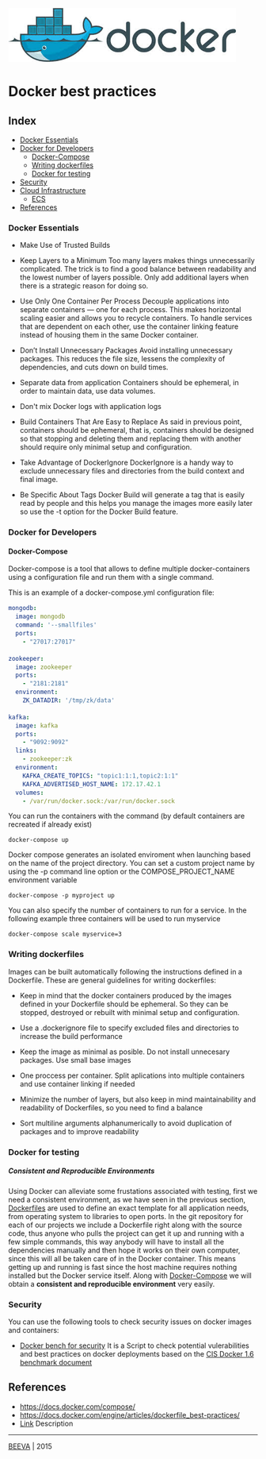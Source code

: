 ![alt text](static/docker-logo.jpg "DOCKER-LOGO")

# Docker best practices

## Index

* [Docker Essentials](#docker-essentials)
* [Docker for Developers](#docker-for-developers)
  * [Docker-Compose](#docker-compose)
  * [Writing dockerfiles](#writing-dockerfiles)
  * [Docker for testing](#docker-for-testing)
* [Security](#security)
* [Cloud Infrastructure](#cloud-infrastructure)
  * [ECS](#ecs)
* [References](#references)

### Docker Essentials

* Make Use of Trusted Builds

* Keep Layers to a Minimum
Too many layers makes things unnecessarily complicated. The trick is to find a good balance between readability and the lowest number of layers possible. Only add additional layers when there is a strategic reason for doing so.

* Use Only One Container Per Process
Decouple applications into separate containers — one for each process. This makes horizontal scaling easier and allows you to recycle containers. To handle services that are dependent on each other, use the container linking feature instead of housing them in the same Docker container.

* Don’t Install Unnecessary Packages
Avoid installing unnecessary packages. This reduces the file size, lessens the complexity of dependencies, and cuts down on build times.

* Separate data from application
Containers should be ephemeral, in order to maintain data, use data volumes.

* Don't mix Docker logs with application logs

* Build Containers That Are Easy to Replace
As said in previous point, containers should be ephemeral, that is, containers should be designed so that stopping and deleting them and replacing them with another should require only minimal setup and configuration.

* Take Advantage of DockerIgnore
DockerIgnore is a handy way to exclude unnecessary files and directories from the build context and final image.

* Be Specific About Tags
Docker Build will generate a tag that is easily read by people and this helps you manage the images more easily later so use the -t option for the Docker Build feature.

### Docker for Developers

#### Docker-Compose
Docker-compose is a tool that allows to define multiple docker-containers using a configuration file and run them with a single command.

This is an example of a docker-compose.yml configuration file:
````yaml
mongodb:
  image: mongodb
  command: '--smallfiles'
  ports:
    - "27017:27017"

zookeeper:
  image: zookeeper
  ports:
    - "2181:2181"
  environment:
    ZK_DATADIR: '/tmp/zk/data'

kafka:
  image: kafka
  ports:
    - "9092:9092"
  links:
    - zookeeper:zk
  environment:
    KAFKA_CREATE_TOPICS: "topic1:1:1,topic2:1:1"
    KAFKA_ADVERTISED_HOST_NAME: 172.17.42.1
  volumes:
    - /var/run/docker.sock:/var/run/docker.sock

````

You can run the containers with the command (by default containers are recreated if already exist)

````
docker-compose up
````

Docker compose generates an isolated enviroment when launching based on the name of the project directory. You can set a custom project name by using the -p command line option or the COMPOSE_PROJECT_NAME environment variable

````
docker-compose -p myproject up
````

You can also specify the number of containers to run for a service. In the following example three containers will be used to run myservice
````
docker-compose scale myservice=3
````

### Writing dockerfiles

Images can be built automatically following the instructions defined in a Dockerfile. These are general guidelines for writing dockerfiles:

* Keep in mind that the docker containers produced by the images defined in your Dockerfile should be ephemeral. So they can be stopped, destroyed or rebuilt with minimal setup and configuration.

* Use a .dockerignore file to specify excluded files and directories to increase the build performance

* Keep the image as minimal as posible. Do not install unnecesary packages. Use small base images

* One proccess per container. Split aplications into multiple containers and use container linking if needed

* Minimize the number of layers, but also keep in mind maintainability and readability of Dockerfiles, so you need to find a balance

* Sort multiline arguments alphanumerically to avoid duplication of packages and to improve readability


### Docker for testing

##### Consistent and Reproducible Environments

Using Docker can alleviate some frustations associated with testing, first we need a consistent environment, as we have seen in the previous section, [Dockerfiles](#writing-dockerfiles) are used to define an exact template for all application needs, from operating system to libraries to open ports. In the git repository for each of our projects we include a Dockerfile right along with the source code, thus anyone who pulls the project can get it up and running with a few simple commands, this way anybody will have to install all the dependencies manually and then hope it works on their own computer, since this will all be taken care of in the Docker container. This means getting up and running is fast since the host machine requires nothing installed but the Docker service itself. Along with [Docker-Compose](#docker-compose) we will obtain a **consistent and reproducible environment** very easily.

### Security

You can use the following tools to check security issues on docker images and containers:
 * [Docker bench for security](#https://github.com/docker/docker-bench-security) It is a Script to check potential vulerabilities and best practices on docker deployments based on the [CIS Docker 1.6 benchmark document](#https://benchmarks.cisecurity.org/tools2/docker/CIS_Docker_1.6_Benchmark_v1.0.0.pdf)


## References

* https://docs.docker.com/compose/
* https://docs.docker.com/engine/articles/dockerfile_best-practices/
* [Link](http://www.url.to) Description

___

[BEEVA](http://www.beeva.com) | 2015
